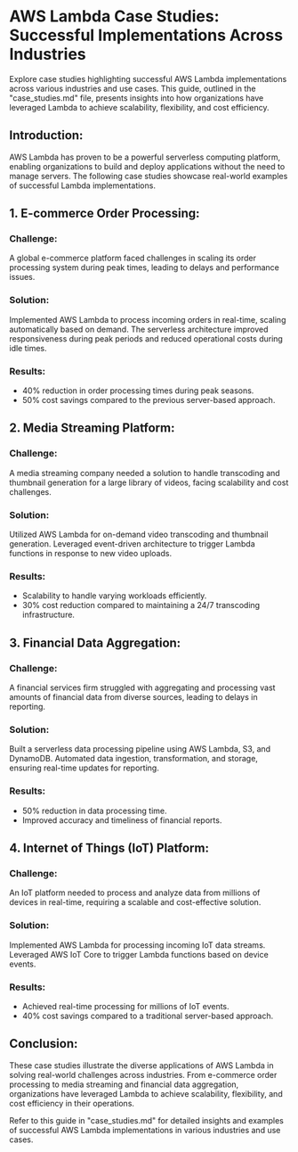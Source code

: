 # AWS Lambda Case Studies: Successful Implementations Across Industries

Explore case studies highlighting successful AWS Lambda implementations across various industries and use cases. This guide, outlined in the "case_studies.md" file, presents insights into how organizations have leveraged Lambda to achieve scalability, flexibility, and cost efficiency.

## Introduction:

AWS Lambda has proven to be a powerful serverless computing platform, enabling organizations to build and deploy applications without the need to manage servers. The following case studies showcase real-world examples of successful Lambda implementations.

## 1. E-commerce Order Processing:

### Challenge:
A global e-commerce platform faced challenges in scaling its order processing system during peak times, leading to delays and performance issues.

### Solution:
Implemented AWS Lambda to process incoming orders in real-time, scaling automatically based on demand. The serverless architecture improved responsiveness during peak periods and reduced operational costs during idle times.

### Results:
- 40% reduction in order processing times during peak seasons.
- 50% cost savings compared to the previous server-based approach.

## 2. Media Streaming Platform:

### Challenge:
A media streaming company needed a solution to handle transcoding and thumbnail generation for a large library of videos, facing scalability and cost challenges.

### Solution:
Utilized AWS Lambda for on-demand video transcoding and thumbnail generation. Leveraged event-driven architecture to trigger Lambda functions in response to new video uploads.

### Results:
- Scalability to handle varying workloads efficiently.
- 30% cost reduction compared to maintaining a 24/7 transcoding infrastructure.

## 3. Financial Data Aggregation:

### Challenge:
A financial services firm struggled with aggregating and processing vast amounts of financial data from diverse sources, leading to delays in reporting.

### Solution:
Built a serverless data processing pipeline using AWS Lambda, S3, and DynamoDB. Automated data ingestion, transformation, and storage, ensuring real-time updates for reporting.

### Results:
- 50% reduction in data processing time.
- Improved accuracy and timeliness of financial reports.

## 4. Internet of Things (IoT) Platform:

### Challenge:
An IoT platform needed to process and analyze data from millions of devices in real-time, requiring a scalable and cost-effective solution.

### Solution:
Implemented AWS Lambda for processing incoming IoT data streams. Leveraged AWS IoT Core to trigger Lambda functions based on device events.

### Results:
- Achieved real-time processing for millions of IoT events.
- 40% cost savings compared to a traditional server-based approach.

## Conclusion:

These case studies illustrate the diverse applications of AWS Lambda in solving real-world challenges across industries. From e-commerce order processing to media streaming and financial data aggregation, organizations have leveraged Lambda to achieve scalability, flexibility, and cost efficiency in their operations.

Refer to this guide in "case_studies.md" for detailed insights and examples of successful AWS Lambda implementations in various industries and use cases.
